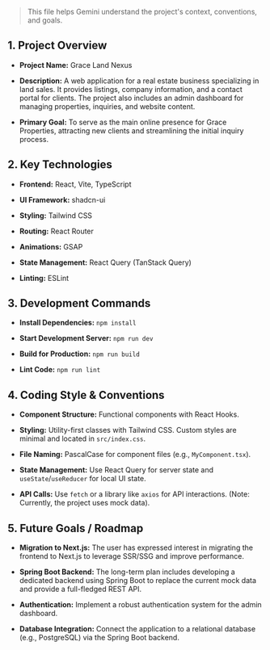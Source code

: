 
>This file helps Gemini understand the project's context, conventions, and goals.

  

## 1. Project Overview

- **Project Name:** Grace Land Nexus

- **Description:** A web application for a real estate business specializing in land sales. It provides listings, company information, and a contact portal for clients. The project also includes an admin dashboard for managing properties, inquiries, and website content.

- **Primary Goal:** To serve as the main online presence for Grace Properties, attracting new clients and streamlining the initial inquiry process.

  

## 2. Key Technologies

  

- **Frontend:** React, Vite, TypeScript

- **UI Framework:** shadcn-ui

- **Styling:** Tailwind CSS

- **Routing:** React Router

- **Animations:** GSAP

- **State Management:** React Query (TanStack Query)

- **Linting:** ESLint

  

## 3. Development Commands

  

- **Install Dependencies:** `npm install`

- **Start Development Server:** `npm run dev`

- **Build for Production:** `npm run build`

- **Lint Code:** `npm run lint`

  

## 4. Coding Style & Conventions

  

- **Component Structure:** Functional components with React Hooks.

- **Styling:** Utility-first classes with Tailwind CSS. Custom styles are minimal and located in `src/index.css`.

- **File Naming:** PascalCase for component files (e.g., `MyComponent.tsx`).

- **State Management:** Use React Query for server state and `useState`/`useReducer` for local UI state.

- **API Calls:** Use `fetch` or a library like `axios` for API interactions. (Note: Currently, the project uses mock data).

  

## 5. Future Goals / Roadmap

  

- **Migration to Next.js:** The user has expressed interest in migrating the frontend to Next.js to leverage SSR/SSG and improve performance.

- **Spring Boot Backend:** The long-term plan includes developing a dedicated backend using Spring Boot to replace the current mock data and provide a full-fledged REST API.

- **Authentication:** Implement a robust authentication system for the admin dashboard.

- **Database Integration:** Connect the application to a relational database (e.g., PostgreSQL) via the Spring Boot backend.